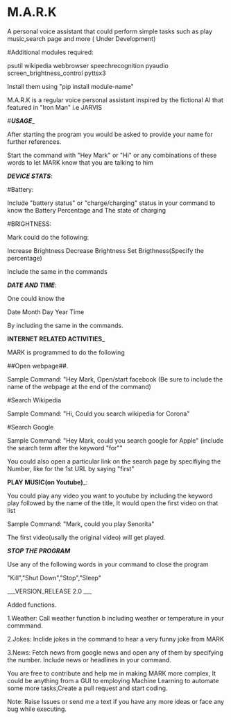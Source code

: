 # M.A.R.K
A personal voice assistant that could perform simple tasks such as play music,search page and more ( Under Development)

#Additional modules required:

psutil
wikipedia
webbrowser
speechrecognition
pyaudio
screen_brightness_control
pyttsx3

Install them using "pip install module-name"


M.A.R.K is a regular voice personal assistant inspired by the fictional AI that featured in "Iron Man" i.e JARVIS

#___USAGE____

After starting the program you would be asked to provide your name for further references.

Start the command with "Hey Mark" or "Hi" or any combinations of these words to let MARK know that you are talking to him

___DEVICE STATS___:

#Battery:

Include "battery status" or "charge/charging" status in your command to know the Battery Percentage and The state of charging

#BRIGHTNESS:

Mark could do the following:

Increase Brightness
Decrease Brightness
Set Brigthness(Specify the percentage)

Include the same in the commands

___DATE AND TIME___:

One could know the 

Date
Month
Day
Year
Time

By including the same in the commands.

__INTERNET RELATED ACTIVITIES___

MARK is programmed to do the following

##Open webpage##.

Sample Command: "Hey Mark, Open/start facebook (Be sure to include the name of the webpage at the end of the command)

#Search Wikipedia

Sample Command: "Hi, Could you search wikipedia for Corona"

#Search Google

Sample Command: "Hey Mark, could you search google for Apple" (include the search term after the keyword "for""

You could also open a particular link on the search page by specifiying the Number, like for the 1st URL by saying "first"


__PLAY MUSIC(on Youtube)___:

You could play any video you want to youtube by including the keyword play followed by the name of the title, It would open the first video on that list

Sample Command: "Mark, could you play Senorita"

The first video(usally the original video) will get played.

___STOP THE PROGRAM___

Use any of the following words in your command to close the program

"Kill","Shut Down","Stop","Sleep"




___VERSION_RELEASE 2.0 ___

Added functions.

1.Weather: Call weather function b including weather or temperature in your commmand.

2.Jokes: Inclide jokes in the command to hear a very funny joke from MARK

3.News: Fetch news from google news and open any of them by specifying the number. Include news or headlines in your command.


You are free to contribute and help me in making MARK more complex, It could be anything from a GUI to employing Machine Learning to automate some more tasks,Create a pull request and start coding.


Note: Raise Issues or send me a text if you have any more ideas or face any bug while executing.
